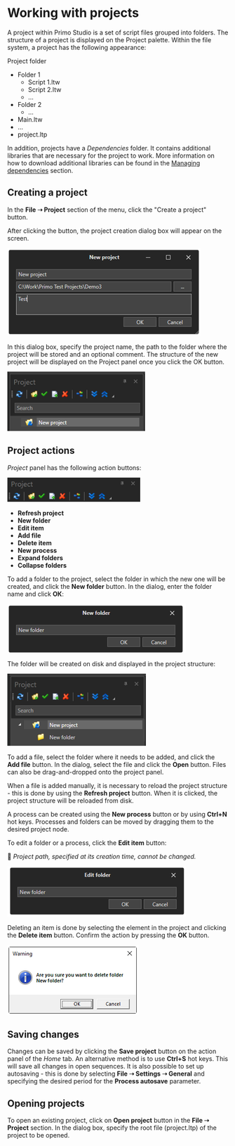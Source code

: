 # Working with projects

A project within Primo Studio is a set of script files grouped into folders. The structure of a project is displayed on the Project palette. Within the file system, a project has the following appearance:

Project folder

* Folder 1
  * Script 1.ltw
  * Script 2.ltw
  * …
* Folder 2
  * …
* Main.ltw
* …
* project.ltp

In addition, projects have a _Dependencies_ folder. It contains additional libraries that are necessary for the project to work. More information on how to download additional libraries can be found in the [Managing dependencies](https://docs.primo-rpa.ru/primo-rpa/primo-studio/projects/manage-dependencies) section.

## Creating a project

In the **File ➝ Project** section of the menu, click the "Create a project" button. 

After clicking the button, the project creation dialog box will appear on the screen.

![](<../../.gitbook/assets/CreateNewProject.png>)

In this dialog box, specify the project name, the path to the folder where the project will be stored and an optional comment. The structure of the new project will be displayed on the Project panel once you click the OK button.

![](<../../.gitbook/assets/PrjPanel-NewProject.png>)

## Project actions

_Project_ panel has the following action buttons:

![](<../../.gitbook/assets/Project-ActionButtons.png>)

* **Refresh project** 
* **New folder**
* **Edit item** 
* **Add file** 
* **Delete item** 
* **New process** 
* **Expand folders** 
* **Collapse folders** 

To add a folder to the project, select the folder in which the new one will be created, and click the **New folder** button. In the dialog, enter the folder name and click **ОК**:

![](<../../.gitbook/assets/NewFolder-Dialog.png>)

The folder will be created on disk and displayed in the project structure:

![](<../../.gitbook/assets/PrjPanel-NewFolder.png>)

To add a file, select the folder where it needs to be added, and click the **Add file** button. In the dialog, select the file and click the **Open** button. Files can also be drag-and-dropped onto the project panel.

When a file is added manually, it is necessary to reload the project structure - this is done by using the **Refresh project** button. When it is clicked, the project structure will be reloaded from disk.

A process can be created using the **New process** button or by using **Ctrl+N** hot keys.
Processes and folders can be moved by dragging them to the desired project node.

To edit a folder or a process, click the **Edit item** button:

:small_orange_diamond: *Project path, specified at its creation time, cannot be changed.*

![](<../../.gitbook/assets/EditFolder-Dialog.png>)

Deleting an item is done by selecting the element in the project and clicking the **Delete item** button. Confirm the action by pressing the **OK** button.

![](<../../.gitbook/assets/DeleteFolder-Warning.png>)

## Saving changes

Changes can be saved by clicking the **Save project** button on the action panel of the _Home_ tab. An alternative method is to use **Ctrl+S** hot keys. This will save all changes in open sequences.
It is also possible to set up autosaving - this is done by selecting **File ➝ Settings ➝ General** and specifying the desired period for the **Process autosave** parameter. 

## Opening projects

To open an existing project, click on **Open project** button in the **File ➝ Project** section. In the dialog box, specify the root file (project.ltp) of the project to be opened.

